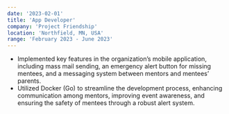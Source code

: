 ```yaml
---
date: '2023-02-01'
title: 'App Developer'
company: 'Project Friendship'
location: 'Northfield, MN, USA'
range: 'February 2023 - June 2023'
---
```


- Implemented key features in the organization’s mobile application, including mass mail sending, an emergency alert button for missing mentees, and a messaging system between mentors and mentees’ parents.
- Utilized Docker (Go) to streamline the development process, enhancing communication among mentors, improving event awareness, and ensuring the safety of mentees through a robust alert system.
